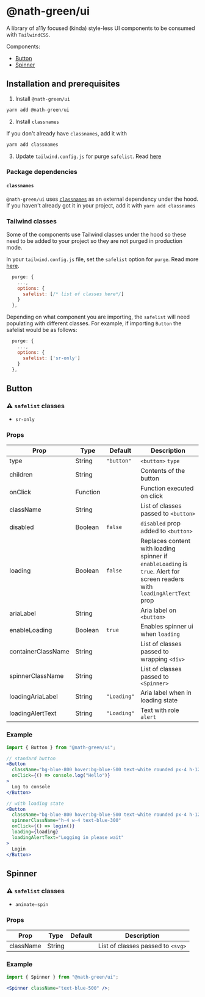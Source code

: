 # @nath-green/ui

A library of a11y focused (kinda) style-less UI components to be consumed with `TailwindCSS`.

Components:

- [Button](#user-content-button)
- [Spinner](#user-content-spinner)

## Installation and prerequisites

1. Install `@nath-green/ui`

```js
yarn add @nath-green/ui
```

2. Install `classnames`

If you don't already have `classnames`, add it with

```js
yarn add classnames
```

3. Update `tailwind.config.js` for purge `safelist`. Read [here](#user-content-tailwind-classes)

### Package dependencies

#### `classnames`

`@nath-green/ui` uses [`classnames`](https://www.npmjs.com/package/classnames) as an external dependency under the hood. If you haven't already got it in your project, add it with `yarn add classnames`

### Tailwind classes

Some of the components use Tailwind classes under the hood so these need to be added to your project so they are not purged in production mode.

In your `tailwind.config.js` file, set the `safelist` option for `purge`. Read more [here](https://tailwindcss.com/docs/optimizing-for-production#purge-css-options).

```js
  purge: {
    ...,
    options: {
      safelist: [/* list of classes here*/]
    }
  },
```

Depending on what component you are importing, the `safelist` will need populating with different classes. For example, if importing `Button` the safelist would be as follows:

```js
  purge: {
    ...,
    options: {
      safelist: ['sr-only']
    }
  },
```

## Button

### ⚠ `safelist` classes

- `sr-only`

### Props

| Prop               | Type     | Default     | Description                                                                                                               |
| ------------------ | -------- | ----------- | ------------------------------------------------------------------------------------------------------------------------- |
| type               | String   | `"button"`  | `<button>` `type`                                                                                                         |
| children           | String   |             | Contents of the button                                                                                                    |
| onClick            | Function |             | Function executed on click                                                                                                |
| className          | String   |             | List of classes passed to `<button>`                                                                                      |
| disabled           | Boolean  | `false`     | `disabled` prop added to `<button>`                                                                                       |
| loading            | Boolean  | `false`     | Replaces content with loading spinner if `enableLoading` is `true`. Alert for screen readers with `loadingAlertText` prop |
| ariaLabel          | String   |             | Aria label on `<button>`                                                                                                  |
| enableLoading      | Boolean  | `true`      | Enables spinner ui when `loading`                                                                                         |
| containerClassName | String   |             | List of classes passed to wrapping `<div>`                                                                                |
| spinnerClassName   | String   |             | List of classes passed to `<Spinner>`                                                                                     |
| loadingAriaLabel   | String   | `"Loading"` | Aria label when in loading state                                                                                          |
| loadingAlertText   | String   | `"Loading"` | Text with role `alert`                                                                                                    |

### Example

```jsx
import { Button } from "@nath-green/ui";

// standard button
<Button
  className="bg-blue-800 hover:bg-blue-500 text-white rounded px-4 h-12"
  onClick={() => console.log("Hello")}
>
  Log to console
</Button>

// with loading state
<Button
  className="bg-blue-800 hover:bg-blue-500 text-white rounded px-4 h-12"
  spinnerClassName="h-4 w-4 text-blue-300"
  onClick={() => login()}
  loading={loading}
  loadingAlertText="Logging in please wait"
>
  Login
</Button>
```

## Spinner

### ⚠ `safelist` classes

- `animate-spin`

### Props

| Prop      | Type   | Default | Description                       |
| --------- | ------ | ------- | --------------------------------- |
| className | String |         | List of classes passed to `<svg>` |

### Example

```jsx
import { Spinner } from "@nath-green/ui";

<Spinner className="text-blue-500" />;
```
